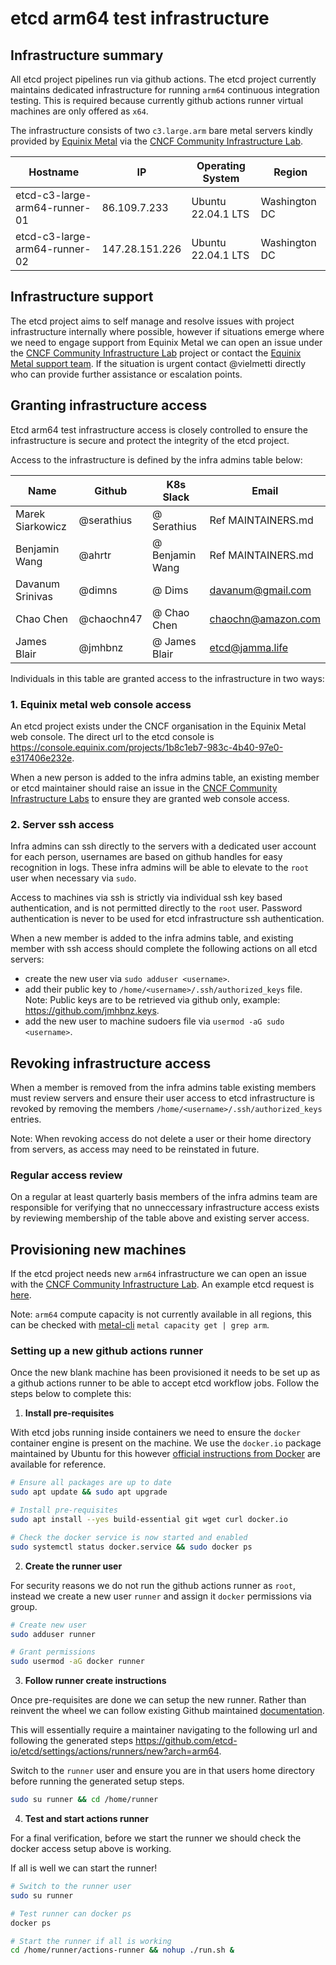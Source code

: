 # etcd arm64 test infrastructure

## Infrastructure summary

All etcd project pipelines run via github actions. The etcd project currently maintains dedicated infrastructure for running `arm64` continuous integration testing. This is required because currently github actions runner virtual machines are only offered as `x64`.

The infrastructure consists of two `c3.large.arm` bare metal servers kindly provided by [Equinix Metal](https://www.equinix.com/) via the [CNCF Community Infrastructure Lab].

| Hostname                      | IP             | Operating System   | Region        |
|-------------------------------|----------------|--------------------|---------------|
| etcd-c3-large-arm64-runner-01 | 86.109.7.233   | Ubuntu 22.04.1 LTS | Washington DC |
| etcd-c3-large-arm64-runner-02 | 147.28.151.226 | Ubuntu 22.04.1 LTS | Washington DC |

## Infrastructure support

The etcd project aims to self manage and resolve issues with project infrastructure internally where possible, however if situations emerge where we need to engage support from Equinix Metal we can open an issue under the [CNCF Community Infrastructure Lab] project or contact the [Equinix Metal support team](https://deploy.equinix.com/support). If the situation is urgent contact @vielmetti directly who can provide further assistance or escalation points.

## Granting infrastructure access

Etcd arm64 test infrastructure access is closely controlled to ensure the infrastructure is secure and protect the integrity of the etcd project.

Access to the infrastructure is defined by the infra admins table below:

| Name                      | Github         | K8s Slack          | Email              |
|---------------------------|----------------|--------------------|--------------------|
| Marek Siarkowicz          | @serathius     | @ Serathius        | Ref MAINTAINERS.md |
| Benjamin Wang             | @ahrtr         | @ Benjamin Wang    | Ref MAINTAINERS.md |
| Davanum Srinivas          | @dimns         | @ Dims             | davanum@gmail.com  |
| Chao Chen                 | @chaochn47     | @ Chao Chen        | chaochn@amazon.com |
| James Blair               | @jmhbnz        | @ James Blair      | etcd@jamma.life    |

Individuals in this table are granted access to the infrastructure in two ways:

### 1. Equinix metal web console access

An etcd project exists under the CNCF organisation in the Equinix Metal web console. The direct url to the etcd console is <https://console.equinix.com/projects/1b8c1eb7-983c-4b40-97e0-e317406e232e>.

When a new person is added to the infra admins table, an existing member or etcd maintainer should raise an issue in the [CNCF Community Infrastructure Labs](https://github.com/cncf/cluster/issues) to ensure they are granted web console access.

### 2. Server ssh access

Infra admins can ssh directly to the servers with a dedicated user account for each person, usernames are based on github handles for easy recognition in logs. These infra admins will be able to elevate to the `root` user when necessary via `sudo`.

Access to machines via ssh is strictly via individual ssh key based authentication, and is not permitted directly to the `root` user. Password authentication is never to be used for etcd infrastructure ssh authentication.

When a new member is added to the infra admins table, and existing member with ssh access should complete the following actions on all etcd servers:

- create the new user via `sudo adduser <username>`.
- add their public key to `/home/<username>/.ssh/authorized_keys` file. Note: Public keys are to be retrieved via github only, example: <https://github.com/jmhbnz.keys>.
- add the new user to machine sudoers file via `usermod -aG sudo <username>`.

## Revoking infrastructure access

When a member is removed from the infra admins table existing members must review servers and ensure their user access to etcd infrastructure is revoked by removing the members `/home/<username>/.ssh/authorized_keys` entries.

Note: When revoking access do not delete a user or their home directory from servers, as access may need to be reinstated in future.

### Regular access review

On a regular at least quarterly basis members of the infra admins team are responsible for verifying that no unneccessary infrastructure access exists by reviewing membership of the table above and existing server access.

## Provisioning new machines

If the etcd project needs new `arm64` infrastructure we can open an issue with the [CNCF Community Infrastructure Lab]. An example etcd request is [here](https://github.com/cncf/cluster/issues/227).

Note: `arm64` compute capacity is not currently available in all regions, this can be checked with [metal-cli](https://github.com/equinix/metal-cli) `metal capacity get | grep arm`.

[CNCF Community Infrastructure Lab]: https://github.com/cncf/cluster/issues

### Setting up a new github actions runner

Once the new blank machine has been provisioned it needs to be set up as a github actions runner to be able to accept etcd workflow jobs. Follow the steps below to complete this:

1. **Install pre-requisites**

With etcd jobs running inside containers we need to ensure the `docker` container engine is present on the machine. We use the `docker.io` package maintained by Ubuntu for this however [official instructions from Docker](https://docs.docker.com/engine/install/ubuntu) are available for reference.

```bash
# Ensure all packages are up to date
sudo apt update && sudo apt upgrade

# Install pre-requisites
sudo apt install --yes build-essential git wget curl docker.io

# Check the docker service is now started and enabled
sudo systemctl status docker.service && sudo docker ps
```

2. **Create the runner user**

For security reasons we do not run the github actions runner as `root`, instead we create a new user `runner` and assign it `docker` permissions via group.

```bash
# Create new user
sudo adduser runner

# Grant permissions
sudo usermod -aG docker runner
```

3. **Follow runner create instructions**

Once pre-requisites are done we can setup the new runner. Rather than reinvent the wheel we can follow existing Github maintained [documentation](https://docs.github.com/en/actions/hosting-your-own-runners/managing-self-hosted-runners/adding-self-hosted-runners#adding-a-self-hosted-runner-to-a-repository).

This will essentially require a maintainer navigating to the following url and following the generated steps <https://github.com/etcd-io/etcd/settings/actions/runners/new?arch=arm64>.

Switch to the `runner` user and ensure you are in that users home directory before running the generated setup steps.

```bash
sudo su runner && cd /home/runner
```

4. **Test and start actions runner**

For a final verification, before we start the runner we should check the docker access setup above is working.

If all is well we can start the runner!

```bash
# Switch to the runner user
sudo su runner

# Test runner can docker ps
docker ps

# Start the runner if all is working
cd /home/runner/actions-runner && nohup ./run.sh &
```
